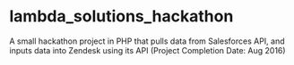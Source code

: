 # lambda_solutions_hackathon

A small hackathon project in PHP that pulls data from Salesforces API, and inputs data into Zendesk using its API (Project Completion Date: Aug 2016)
